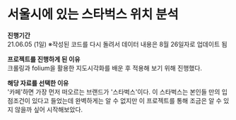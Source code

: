 # 서울시에 있는 스타벅스 위치 분석

**진행기간**  
21.06.05 (1일)
※작성된 코드를 다시 돌려서 데이터 내용은 8월 26일자로 업데이트 됨

**프로젝트를 진행하게 된 이유**  
크롤링과 folium을 활용한 지도시각화를 배운 후 적용해 보기 위해 진행했다.  

**해당 자료를 선택한 이유**  
'카페'하면 가장 먼저 떠오르는 브랜드가 '스타벅스'이다. 이 스타벅스는 본인들 만의 입점조건이 있다고 들었는데 완벽하게는 알 수 없지만 이 프로젝트를 통해 조금은 알 수 있지 않을까 싶어 시작해보았다.
